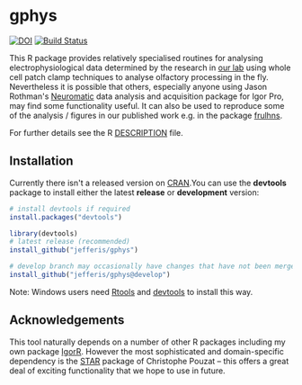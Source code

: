 # gphys
[![DOI](https://img.shields.io/badge/doi-10.5281%2Fzenodo.10300-blue.svg)](http://dx.doi.org/10.5281/zenodo.10300)
[![Build Status](https://travis-ci.org/jefferis/gphys.svg)](https://travis-ci.org/jefferis/gphys)

This R package provides relatively specialised routines for analysing electrophysiological data determined by the research in [our lab](http://jefferislab.org) using whole cell patch clamp techniques to analyse olfactory processing in the fly. Nevertheless it is possible that others, especially anyone using Jason Rothman's [Neuromatic](http://www.neuromatic.thinkrandom.com) data analysis and acquisition package for Igor Pro, may find some functionality useful. It can also be used to reproduce some of the analysis / figures in our published work
e.g. in the package [frulhns](https://github.com/jefferis/frulhns).

For further details see the R [DESCRIPTION](DESCRIPTION) file.
 
## Installation
Currently there isn't a released version on [CRAN](http://cran.r-project.org/).You can use 
the **devtools** package to install either the latest **release** or **development** version:

```r
# install devtools if required
install.packages("devtools")

library(devtools)
# latest release (recommended)
install_github("jefferis/gphys")

# develop branch may occasionally have changes that have not been merged to master
install_github("jefferis/gphys@develop")
```

Note: Windows users need [Rtools](http://www.murdoch-sutherland.com/Rtools/) and [devtools](http://CRAN.R-project.org/package=devtools) to install this way.

## Acknowledgements
This tool naturally depends on a number of other R packages including my own package [IgorR](https://github.com/jefferis/IgorR). However the most sophisticated and domain-specific dependency is the [STAR](http://cran.r-project.org/web/packages/STAR) package of Christophe Pouzat – this offers a great deal of exciting functionality that we hope to use in future.
